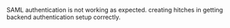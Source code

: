 SAML authentication is not working as expected. creating hitches in getting backend authentication setup correctly.